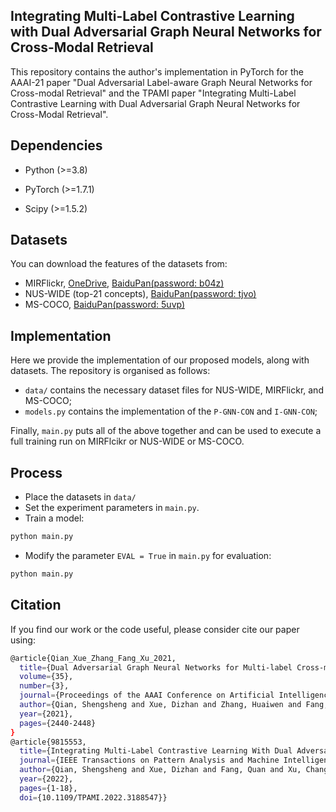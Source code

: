 ## Integrating Multi-Label Contrastive Learning with Dual Adversarial Graph Neural Networks for Cross-Modal Retrieval

This repository contains the author's implementation in PyTorch for the AAAI-21 paper "Dual Adversarial Label-aware Graph Neural Networks for Cross-modal Retrieval" and the TPAMI paper "Integrating Multi-Label Contrastive Learning with Dual Adversarial Graph Neural Networks for Cross-Modal Retrieval".


## Dependencies

- Python (>=3.8)

- PyTorch (>=1.7.1)

- Scipy (>=1.5.2)

## Datasets
You can download the features of the datasets from:
 - MIRFlickr, [OneDrive](https://pkueducn-my.sharepoint.com/:f:/g/personal/zszhong_pku_edu_cn/EpLD8yNN2lhIpBgQ7Kl8LKABzM68icvJJahchO7pYNPV1g?e=IYoeqn), [BaiduPan(password: b04z)](https://pan.baidu.com/s/1g1c7Ne7y1BDys6pMh2yhYw)
 - NUS-WIDE (top-21 concepts), [BaiduPan(password: tjvo)](https://pan.baidu.com/s/1JEokBLtpQkx8JA1uAhBzxg)
 - MS-COCO, [BaiduPan(password: 5uvp)](https://pan.baidu.com/s/1uoV4K1mBwX7N1TVmNEiPgA)
 
## Implementation

Here we provide the implementation of our proposed models, along with datasets. The repository is organised as follows:

 - `data/` contains the necessary dataset files for NUS-WIDE, MIRFlickr, and MS-COCO;
 - `models.py` contains the implementation of the `P-GNN-CON` and `I-GNN-CON`;
 
 Finally, `main.py` puts all of the above together and can be used to execute a full training run on MIRFlcikr or NUS-WIDE or MS-COCO.

## Process
 - Place the datasets in `data/`
 - Set the experiment parameters in `main.py`.
 - Train a model:
 ```bash
 python main.py
```
 - Modify the parameter `EVAL = True` in `main.py` for evaluation:
  ```bash
 python main.py
```

## Citation
If you find our work or the code useful, please consider cite our paper using:
```bash
@article{Qian_Xue_Zhang_Fang_Xu_2021, 
  title={Dual Adversarial Graph Neural Networks for Multi-label Cross-modal Retrieval}, 
  volume={35}, 
  number={3}, 
  journal={Proceedings of the AAAI Conference on Artificial Intelligence}, 
  author={Qian, Shengsheng and Xue, Dizhan and Zhang, Huaiwen and Fang, Quan and Xu, Changsheng}, 
  year={2021}, 
  pages={2440-2448} 
}
@article{9815553, 
  title={Integrating Multi-Label Contrastive Learning With Dual Adversarial Graph Neural Networks for Cross-Modal Retrieval}, 
  journal={IEEE Transactions on Pattern Analysis and Machine Intelligence}, 
  author={Qian, Shengsheng and Xue, Dizhan and Fang, Quan and Xu, Changsheng}, 
  year={2022},  
  pages={1-18},  
  doi={10.1109/TPAMI.2022.3188547}}
```